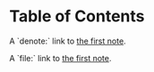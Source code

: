 
# Table of Contents



A \`denote:\` link to [the first note](20240831T132345--some-note__repro.org).

A \`file:\` link to [the first note](20240831T132345--some-note__repro.md).

